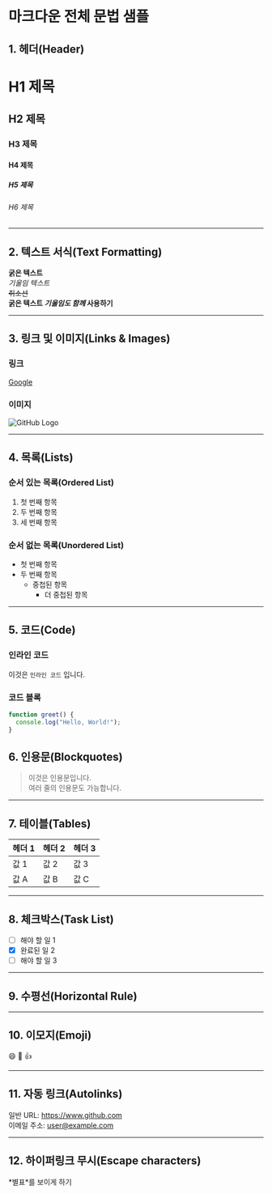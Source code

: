 # 마크다운 전체 문법 샘플

## 1. 헤더(Header)

# H1 제목

## H2 제목

### H3 제목

#### H4 제목

##### H5 제목

###### H6 제목

---

## 2. 텍스트 서식(Text Formatting)

**굵은 텍스트**  
_기울임 텍스트_  
~~취소선~~  
**굵은 텍스트 _기울임도 함께_ 사용하기**

---

## 3. 링크 및 이미지(Links & Images)

### 링크

[Google](https://www.google.com)

### 이미지

![GitHub Logo](https://github.githubassets.com/images/modules/logos_page/GitHub-Mark.png)

---

## 4. 목록(Lists)

### 순서 있는 목록(Ordered List)

1. 첫 번째 항목
2. 두 번째 항목
3. 세 번째 항목

### 순서 없는 목록(Unordered List)

- 첫 번째 항목
- 두 번째 항목
  - 중첩된 항목
    - 더 중첩된 항목

---

## 5. 코드(Code)

### 인라인 코드

이것은 `인라인 코드` 입니다.

### 코드 블록

```js
function greet() {
  console.log("Hello, World!");
}
```

## 6. 인용문(Blockquotes)

> 이것은 인용문입니다.  
> 여러 줄의 인용문도 가능합니다.

---

## 7. 테이블(Tables)

| 헤더 1 | 헤더 2 | 헤더 3 |
| ------ | ------ | ------ |
| 값 1   | 값 2   | 값 3   |
| 값 A   | 값 B   | 값 C   |

---

## 8. 체크박스(Task List)

- [ ] 해야 할 일 1
- [x] 완료된 일 2
- [ ] 해야 할 일 3

---

## 9. 수평선(Horizontal Rule)

---

## 10. 이모지(Emoji)

:smile: :rocket: :+1:

---

## 11. 자동 링크(Autolinks)

일반 URL: https://www.github.com  
이메일 주소: <user@example.com>

---

## 12. 하이퍼링크 무시(Escape characters)

\*별표\*를 보이게 하기
